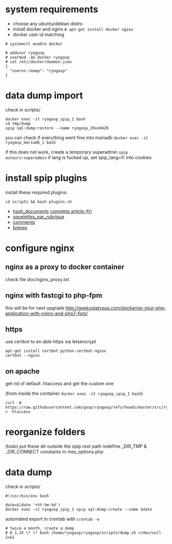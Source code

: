 # system requirements

- choose any ubuntu/debian distro
- install docker and nginx `# apt-get install docker nginx`
- docker user id matching

```
# systemctl enable docker

# adduser ryogasp
# usermod -aG docker ryogasp
# cat /etc/docker/daemon.json
{
  "userns-remap": "ryogasp"
}
```

# data dump import

check in scripts/

```
docker exec -it ryogasp_spip_1 bash
cd tmp/dump
spip sql:dump:restore --name ryogasp_20xx0428
```

you can check if everything went fine into mariadb
`docker exec -it ryogasp_mariadb_1 bash`

if this does not work, create a temporary superadmin
`spip auteurs:superadmin` if lang is fucked up, set spip_lang=fr into cookies

# install spip plugins

install these required plugins:

```
cd scripts && bash plugins.sh
```

- [hash_documents](https://plugins.spip.net/hasher) [complete article (fr)](https://contrib.spip.net/Le-plugin-hash_documents)
- [squelettes_par_rubrique](https://plugins.spip.net/squelettes_par_rubrique.html)
- [comments](https://plugins.spip.net/comments.html)
- [breves](https://plugins.spip.net/breves.html)

# configure nginx

## nginx as a proxy to docker container

check file doc/nginx_proxy.txt

## nginx with fastcgi to php-fpm

this will be for next upgrade
http://geekyplatypus.com/dockerise-your-php-application-with-nginx-and-php7-fpm/

## https

use certbot to en able https via letsencrypt

```
apt-get install certbot python-certbot-nginx
certbot --nginx
```

## on apache

get rid of default .htaccess and get the custom one

(from inside the container `docker exec -it ryogasp_spip_1 bash`)

```
curl -0 https://raw.githubusercontent.com/gasp/ryogasp/refs/heads/master/src/ryogasp.htaccess > .htaccess
```

# reorganize folders

(todo)
put these dir outside the spip root path
redefine \_DIR_TMP & \_DIR_CONNECT constants in mes_options.php

# data dump

check in scripts/

```
#!/usr/bin/env bash

date=$(date '+%Y-%m-%d')
docker exec -it ryogasp_spip_1 spip sql:dump:create --name $date
```

automated export in crontab with `crontab -e`

```
# twice a month, create a dump
0 0 1,15 \* \* bash /home/ryogasp/ryogasp/scripts/dump.sh >/dev/null 2>&1
```
